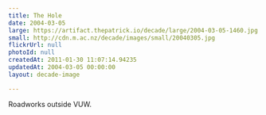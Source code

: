 ```yaml
---
title: The Hole
date: 2004-03-05
large: https://artifact.thepatrick.io/decade/large/2004-03-05-1460.jpg
small: http://cdn.m.ac.nz/decade/images/small/20040305.jpg
flickrUrl: null
photoId: null
createdAt: 2011-01-30 11:07:14.94235
updatedAt: 2004-03-05 00:00:00
layout: decade-image

---
```

Roadworks outside VUW.
